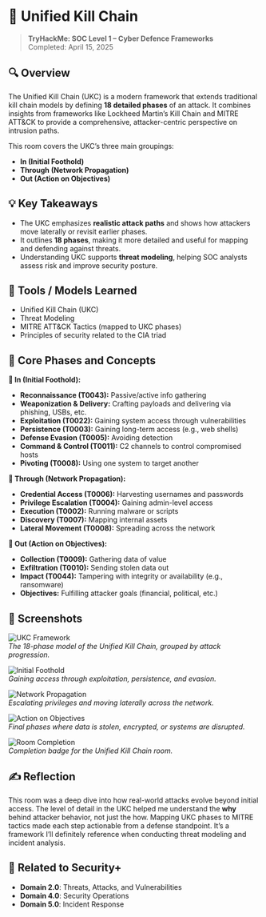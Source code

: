 # 🔗 Unified Kill Chain

> **TryHackMe: SOC Level 1 – Cyber Defence Frameworks**  
> Completed: April 15, 2025

## 🔍 Overview  
The Unified Kill Chain (UKC) is a modern framework that extends traditional kill chain models by defining **18 detailed phases** of an attack. It combines insights from frameworks like Lockheed Martin’s Kill Chain and MITRE ATT&CK to provide a comprehensive, attacker-centric perspective on intrusion paths.

This room covers the UKC’s three main groupings:
- **In (Initial Foothold)**
- **Through (Network Propagation)**
- **Out (Action on Objectives)**

## 💡 Key Takeaways
- The UKC emphasizes **realistic attack paths** and shows how attackers move laterally or revisit earlier phases.
- It outlines **18 phases**, making it more detailed and useful for mapping and defending against threats.
- Understanding UKC supports **threat modeling**, helping SOC analysts assess risk and improve security posture.

## 🔧 Tools / Models Learned
- Unified Kill Chain (UKC)
- Threat Modeling
- MITRE ATT&CK Tactics (mapped to UKC phases)
- Principles of security related to the CIA triad

## 🧠 Core Phases and Concepts

**🔹 In (Initial Foothold):**
- **Reconnaissance (T0043):** Passive/active info gathering
- **Weaponization & Delivery:** Crafting payloads and delivering via phishing, USBs, etc.
- **Exploitation (T0022):** Gaining system access through vulnerabilities
- **Persistence (T0003):** Gaining long-term access (e.g., web shells)
- **Defense Evasion (T0005):** Avoiding detection
- **Command & Control (T0011):** C2 channels to control compromised hosts
- **Pivoting (T0008):** Using one system to target another

**🔹 Through (Network Propagation):**
- **Credential Access (T0006):** Harvesting usernames and passwords
- **Privilege Escalation (T0004):** Gaining admin-level access
- **Execution (T0002):** Running malware or scripts
- **Discovery (T0007):** Mapping internal assets
- **Lateral Movement (T0008):** Spreading across the network

**🔹 Out (Action on Objectives):**
- **Collection (T0009):** Gathering data of value
- **Exfiltration (T0010):** Sending stolen data out
- **Impact (T0044):** Tampering with integrity or availability (e.g., ransomware)
- **Objectives:** Fulfilling attacker goals (financial, political, etc.)

## 📸 Screenshots

![UKC Framework](./screenshots/unified-kill-chain-overview.png)  
*The 18-phase model of the Unified Kill Chain, grouped by attack progression.*

![Initial Foothold](./screenshots/unified-kill-chain-initial-foothold.png)  
*Gaining access through exploitation, persistence, and evasion.*

![Network Propagation](./screenshots/unified-kill-chain-network-propagation.png)  
*Escalating privileges and moving laterally across the network.*

![Action on Objectives](./screenshots/unified-kill-chain-objectives.png)  
*Final phases where data is stolen, encrypted, or systems are disrupted.*

![Room Completion](./screenshots/unified-kill-chain-completion.png)  
*Completion badge for the Unified Kill Chain room.*

## ✍️ Reflection  
This room was a deep dive into how real-world attacks evolve beyond initial access. The level of detail in the UKC helped me understand the **why** behind attacker behavior, not just the how. Mapping UKC phases to MITRE tactics made each step actionable from a defense standpoint. It’s a framework I’ll definitely reference when conducting threat modeling and incident analysis.

## 🔗 Related to Security+
- **Domain 2.0**: Threats, Attacks, and Vulnerabilities  
- **Domain 4.0**: Security Operations  
- **Domain 5.0**: Incident Response